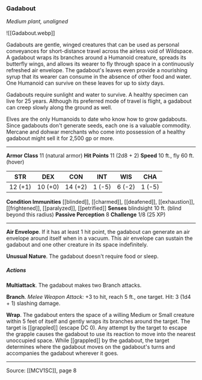 ### Gadabout
_Medium plant, unaligned_

![[Gadabout.webp]]

Gadabouts are gentle, winged creatures that can be used as personal conveyances for short-distance travel across the airless void of Wildspace. A gadabout wraps its branches around a Humanoid creature, spreads its butterfly wings, and allows its wearer to fly through space in a continuously refreshed air envelope. The gadabout's leaves even provide a nourishing syrup that its wearer can consume in the absence of other food and water. One Humanoid can survive on these leaves for up to sixty days.

Gadabouts require sunlight and water to survive. A healthy specimen can live for 25 years. Although its preferred mode of travel is flight, a gadabout can creep slowly along the ground as well.

Elves are the only Humanoids to date who know how to grow gadabouts. Since gadabouts don't generate seeds, each one is a valuable commodity. Mercane and dohwar merchants who come into possession of a healthy gadabout might sell it for 2,500 gp or more.




---

**Armor Class** 11 (natural armor)
**Hit Points** 11 (2d8 + 2)
**Speed** 10 ft., fly 60 ft. (hover)

| STR     | DEX     | CON     | INT     | WIS     | CHA     |
|---------|---------|---------|---------|---------|---------|
| 12 (+1) | 10 (+0) | 14 (+2) | 1 (-5) | 6 (-2) | 1 (-5) |

**Condition Immunities** [[blinded]], [[charmed]], [[deafened]], [[exhaustion]], [[frightened]], [[paralyzed]], [[petrified]]
**Senses** blindsight 10 ft. (blind beyond this radius)
**Passive Perception** 8
**Challenge** 1/8 (25 XP)

---

**Air Envelope**. If it has at least 1 hit point, the gadabout can generate an air envelope around itself when in a vacuum. This air envelope can sustain the gadabout and one other creature in its space indefinitely.

**Unusual Nature**. The gadabout doesn't require food or sleep.

##### Actions
**Multiattack**. The gadabout makes two Branch attacks.

**Branch**. _Melee Weapon Attack:_ +3 to hit, reach 5 ft., one target. Hit: 3 (1d4 + 1) slashing damage.

**Wrap**. The gadabout enters the space of a willing Medium or Small creature within 5 feet of itself and gently wraps its branches around the target. The target is [[grappled]] (escape DC 0). Any attempt by the target to escape the grapple causes the gadabout to use its reaction to move into the nearest unoccupied space. While [[grappled]] by the gadabout, the target determines where the gadabout moves on the gadabout's turns and accompanies the gadabout wherever it goes.


---

Source: [[MCV1SC]], page 8